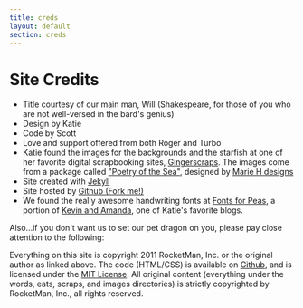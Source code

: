 ```yaml
---
title: creds
layout: default
section: creds
---
```


# Site Credits

* Title courtesy of our main man, Will (Shakespeare, for those of you who are not well-versed in the bard's genius)
* Design by Katie
* Code by Scott
* Love and support offered from both Roger and Turbo
* Katie found the images for the backgrounds and the starfish at one of her favorite digital scrapbooking sites, [Gingerscraps](http://store.gingerscraps.net).
  The images come from a package called ["Poetry of the Sea"](http://store.gingerscraps.net/Poetry-of-the-Sea.html), designed by [Marie H designs](http://mariehdesignsscrap.blogspot.com/)
* Site created with [Jekyll](http://jekyllrb.com)
* Site hosted by
  [Github (Fork me!)](http://github.com/kpetersen/kpetersen.github.com)
* We found the really awesome handwriting fonts at [Fonts for Peas](http://kevinandamanda.com/fonts/fontsforpeas), a portion of [Kevin and Amanda](http://www.kevinandamanda.com), one of Katie's favorite blogs.

Also...if you don't want us to set our pet dragon on you, please pay close attention to the following:

Everything on this site is copyright 2011 RocketMan, Inc. or the original author as linked above.  The code (HTML/CSS) is available on [Github](http://github.com/kpetersen/kpetersen.github.com), and is licensed under the [MIT License](http://www.opensource.org/licenses/mit-license.php).  All original content (everything under the words, eats, scraps, and images directories) is strictly copyrighted by RocketMan, Inc., all rights reserved.
